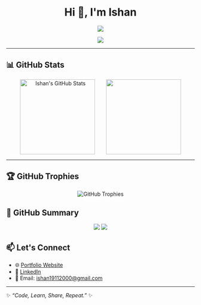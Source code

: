  <h1 align="center">Hi 👋, I'm Ishan</h1>
<p align="center">
  <img src="https://readme-typing-svg.herokuapp.com?center=true&vCenter=true&lines=Passionate+Django+Developer;Full+Stack+Web+Developer ;Always+Learning+New+Tech" />
</p>

<p align="center">
  <a href="https://github.com/ishan1915?tab=followers">
    <img src="https://img.shields.io/github/followers/ishan1915?label=Follow%20Me%20on%20GitHub&style=for-the-badge&logo=github&color=4c71f2" />
  </a>
</p>

---

## 📊 GitHub Stats

<div align="center" style="display: flex; flex-wrap: wrap; justify-content: center; gap: 30px;">

<img src="https://github-readme-stats.vercel.app/api?username=ishan1915&show_icons=true&hide_title=true&hide_rank=true&count_private=true&theme=tokyonight" alt="Ishan's GitHub Stats" height="200">
  
<img src="https://github-readme-stats.vercel.app/api/top-langs/?username=ishan1915&layout=compact&theme=tokyonight" height="200" />

</div>

---

 ## 🏆 GitHub Trophies

<p align="center">
  <img src="https://github-profile-trophy.vercel.app/?username=ishan1915&theme=onedark&no-frame=true&margin-w=15&column=7" alt="GitHub Trophies" />
</p>


## 🚀 GitHub Summary

<p align="center">
  <img src="https://img.shields.io/github/followers/ishan1915?label=Followers&style=social" />
  <img src="https://img.shields.io/github/stars/ishan1915?label=Stars&style=social" />
</p>


## 📫 Let's Connect

- 🌐 [Portfolio Website]( https://ishan1915.github.io/myportfolio/)  
- 🔗 [LinkedIn]( https://www.linkedin.com/in/ishan-a2943a22a/)  
- 📧 Email: ishan19112000@gmail.com  

---
✨ *“Code, Learn, Share, Repeat.”* ✨
